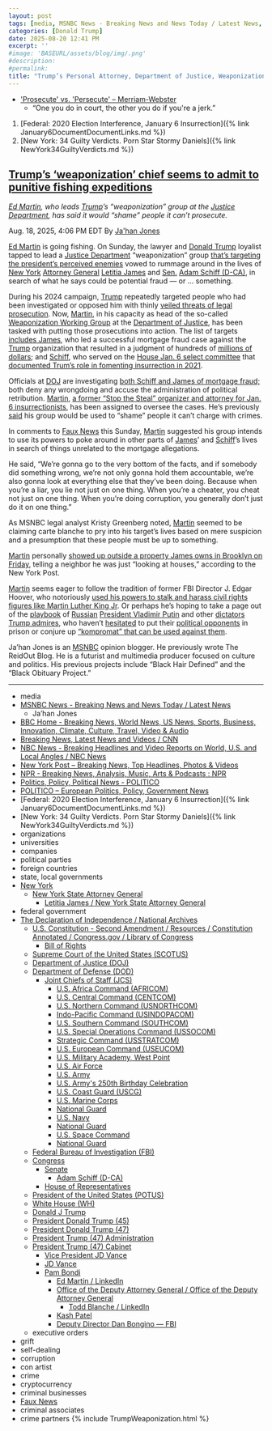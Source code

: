 ```yaml
---
layout: post
tags: [media, MSNBC News - Breaking News and News Today / Latest News, Ja’han Jones, BBC Home - Breaking News World News US News Sports Business Innovation Climate Culture Travel Video & Audio, Breaking News Latest News and Videos / CNN, NBC News - Breaking Headlines and Video Reports on World U.S. and Local Angles / NBC News, New York Post – Breaking News Top Headlines Photos & Videos, NPR - Breaking News Analysis Music Arts & Podcasts – NPR, Politics Policy Political News - POLITICO, POLITICO – European Politics Policy Government News, Federal – 2020 Election Interference January 6 Insurrection, New York – 34 Guilty Verdicts. Porn Star Stormy Daniels, organizations, universities, companies, political parties, foreign countries, state local governments, New York, New York State Attorney General, Letitia James / New York State Attorney General, federal government, The Declaration of Independence / National Archives, U.S. Constitution - Second Amendment / Resources / Constitution Annotated / Congress.gov / Library of Congress, Bill of Rights, Supreme Court of the United States (SCOTUS), Department of Justice (DOJ), Department of Defense (DOD), Joint Chiefs of Staff (JCS), U.S. Africa Command (AFRICOM), U.S. Central Command (CENTCOM), U.S. Northern Command (USNORTHCOM), Indo-Pacific Command (USINDOPACOM), U.S. Southern Command (SOUTHCOM), U.S. Special Operations Command (USSOCOM), Strategic Command (USSTRATCOM), U.S. European Command (USEUCOM), U.S. Military Academy West Point, U.S. Air Force, U.S. Army, U.S. Army’s 250th Birthday Celebration, U.S. Coast Guard (USCG), U.S. Marine Corps, National Guard, U.S. Navy, National Guard, U.S. Space Command, National Guard, Federal Bureau of Investigation (FBI), Congress, Senate, Adam Schiff (D-CA), House of Representatives, President of the United States (POTUS), White House (WH), Donald J Trump, President Donald Trump (45), President Donald Trump (47), President Trump (47) Administration, President Trump (47) Cabinet, Vice President JD Vance, JD Vance, Pam Bondi, Ed Martin / LinkedIn, Office of the Deputy Attorney General / Office of the Deputy Attorney General, Todd Blanche / LinkedIn, Kash Patel, Deputy Director Dan Bongino — FBI, executive orders, grift, self-dealing, corruption, con artist, crime, cryptocurrency, criminal businesses, Faux News, criminal associates, crime partners]
categories: [Donald Trump]
date: 2025-08-20 12:41 PM
excerpt: ''
#image: 'BASEURL/assets/blog/img/.png'
#description:
#permalink:
title: "Trump’s Personal Attorney, Department of Justice, Weaponization Working Group On a Snipe Hunt For Dirt On Perceived Enemies"
---
```


- ['Prosecute' vs. 'Persecute' – Merriam-Webster](https://www.merriam-webster.com/grammar/prosecuted-vs-persecuted-usage)
    - “One you do in court, the other you do if you're a jerk.”


1. [Federal: 2020 Election Interference, January 6 Insurrection]({% link January6DocumentDocumentLinks.md %})
2. [New York: 34 Guilty Verdicts. Porn Star Stormy Daniels]({% link NewYork34GuiltyVerdicts.md %})

## [Trump’s ‘weaponization’ chief seems to admit to punitive fishing expeditions](https://www.msnbc.com/top-stories/latest/trump-weaponization-law-enforcement-letitia-james-adam-schiff-rcna225635)

*[Ed Martin](https://www.linkedin.com/in/edmartinjr/), who leads [Trump](https://www.donaldjtrump.com/)’s “weaponization” group at the [Justice Department](https://www.justice.gov/), has said it would “shame” people it can’t prosecute.*

Aug. 18, 2025, 4:06 PM EDT
By [Ja'han Jones](https://www.msnbc.com/author/jahan-jones-ncpn371241)

[Ed Martin](https://www.linkedin.com/in/edmartinjr/) is going fishing. On Sunday, the lawyer and [Donald Trump](https://www.donaldjtrump.com/) loyalist tapped to lead a [Justice Department](https://www.justice.gov/) “weaponization” group [that’s targeting the president’s perceived enemies](https://www.cnn.com/2025/05/28/politics/ed-martin-justice-department) vowed to rummage around in the lives of [New York](https://www.ny.gov/) [Attorney General](https://ag.ny.gov/) [Letitia James](https://ag.ny.gov/about/meet-letitia-james) and [Sen.](https://www.senate.gov/) [Adam Schiff (D-CA)](https://www.schiff.senate.gov/), in search of what he says could be potential fraud — or ... something.

During his 2024 campaign, [Trump](https://www.donaldjtrump.com/) repeatedly targeted people who had been investigated or opposed him with thinly [veiled threats of legal prosecution](https://www.politico.com/news/2024/11/06/trump-retribution-enemy-list-00187725). Now, [Martin](https://www.linkedin.com/in/edmartinjr/), in his capacity as head of the so-called [Weaponization Working Group](https://www.nbcnews.com/politics/justice-department/doj-weaponization-group-will-shame-individuals-cant-charge-crimes-new-rcna206553) at the [Department of Justice](https://www.justice.gov/), has been tasked with putting those prosecutions into action. The list of targets [includes James](https://www.msnbc.com/opinion/msnbc-opinion/donald-trump-letitia-james-subpoenas-rcna224310), who led a successful mortgage fraud case against the [Trump](https://www.donaldjtrump.com/) organization that resulted in a judgment of hundreds of [millions of dollars](https://www.msnbc.com/rachel-maddow-show/maddowblog/trump-lawyers-hoping-make-fraud-case-go-away-make-weak-new-pitch-rcna182057); and [Schiff](https://www.schiff.senate.gov/), who served on the [House Jan. 6 select committee](https://www.msnbc.com/opinion/msnbc-opinion/jan-6-committee-trump-capitol-attack-history-liz-cheney-rcna186138) that [documented Trum’s role in fomenting insurrection in 2021](https://www.nbcnews.com/politics/congress/takeaways-jan-6-hearing-trump-raged-riot-unfolded-unfazed-violence-rcna35552).

Officials at [DOJ](https://www.justice.gov/) are investigating [both Schiff and James of mortgage fraud;](https://www.nbcnews.com/politics/justice-department/doj-opens-investigation-new-york-ags-office-brought-fraud-case-trump-rcna223731) both deny any wrongdoing and accuse the administration of political retribution. [Martin](https://www.linkedin.com/in/edmartinjr/), [a former “Stop the Steal” organizer and attorney for Jan. 6 insurrectionists](https://www.nbcnews.com/politics/justice-department/ed-martin-advocate-jan-6-defendants-interim-chief-us-attorney-dc-rcna188446), has been assigned to oversee the cases. He’s previously [said](https://www.nbcnews.com/politics/justice-department/doj-weaponization-group-will-shame-individuals-cant-charge-crimes-new-rcna206553) his group would be used to “shame” people it can’t charge with crimes.

In comments to [Faux News](https://www.foxnews.com/) this Sunday, [Martin](https://www.linkedin.com/in/edmartinjr/) suggested his group intends to use its powers to poke around in other parts of [James](https://ag.ny.gov/about/meet-letitia-james)’ and [Schiff](https://www.schiff.senate.gov/)’s lives in search of things unrelated to the mortgage allegations.

He said, “We’re gonna go to the very bottom of the facts, and if somebody did something wrong, we’re not only gonna hold them accountable, we’re also gonna look at everything else that they’ve been doing. Because when you’re a liar, you lie not just on one thing. When you’re a cheater, you cheat not just on one thing. When you’re doing corruption, you generally don’t just do it on one thing.”

As MSNBC legal analyst Kristy Greenberg noted, [Martin](https://www.linkedin.com/in/edmartinjr/) seemed to be claiming carte blanche to pry into his target’s lives based on mere suspicion and a presumption that these people must be up to something.

[Martin](https://www.linkedin.com/in/edmartinjr/) personally [showed up outside a property James owns in Brooklyn on Friday](https://nypost.com/2025/08/15/us-news/special-attorney-ed-martin-checks-out-tish-james-mortgage-fraud-home/), telling a neighbor he was just “looking at houses,” according to the New York Post.

[Martin](https://www.linkedin.com/in/edmartinjr/) seems eager to follow the tradition of former FBI Director J. Edgar Hoover, who notoriously [used his powers to stalk and harass civil rights figures like Martin Luther King Jr](https://www.npr.org/2021/01/18/956741992/documentary-exposes-how-the-fbi-tried-to-destroy-mlk-with-wiretaps-blackmail). Or perhaps he’s hoping to take a page out of the [playbook](https://www.politico.eu/article/viktor-orban-vows-crackdown-shadow-army-political-opponents/) of [Russian](http://government.ru/) [President Vladimir Putin](http://kremlin.ru/) and other [dictators Trump admires](https://www.msnbc.com/rachel-maddow-show/maddowblog/trump-keeps-adding-long-list-highly-respected-dictators-rcna225581), who haven’t [hesitated](https://freedomhouse.org/article/lukashenkas-revenge-political-imprisonment-belarus) to put their [political opponents](https://www.bbc.com/news/articles/cgly78j5ny8o) in prison or conjure up [“kompromat” that can be used against them](https://www.washingtonpost.com/news/monkey-cage/wp/2017/01/12/everything-you-need-to-know-about-the-russian-art-of-kompromat/).

Ja’han Jones is an [MSNBC](https://www.msnbc.com/) opinion blogger. He previously wrote The ReidOut Blog. He is a futurist and multimedia producer focused on culture and politics. His previous projects include “Black Hair Defined” and the “Black Obituary Project.”

----
- media
- [MSNBC News - Breaking News and News Today / Latest News](https://www.msnbc.com/)
    - Ja’han Jones
- [BBC Home - Breaking News, World News, US News, Sports, Business, Innovation, Climate, Culture, Travel, Video & Audio](https://www.bbc.com/)
- [Breaking News, Latest News and Videos / CNN](https://www.cnn.com/)
- [NBC News - Breaking Headlines and Video Reports on World, U.S. and Local Angles / NBC News](https://www.nbcnews.com/)
- [New York Post – Breaking News, Top Headlines, Photos & Videos](https://nypost.com/)
- [NPR - Breaking News, Analysis, Music, Arts & Podcasts : NPR](https://www.npr.org/)
- [Politics, Policy, Political News - POLITICO](https://www.politico.com/)
- [POLITICO – European Politics, Policy, Government News](https://www.politico.eu/)
- [Federal: 2020 Election Interference, January 6 Insurrection]({% link January6DocumentDocumentLinks.md %})
- [New York: 34 Guilty Verdicts. Porn Star Stormy Daniels]({% link NewYork34GuiltyVerdicts.md %})
- organizations 
- universities 
- companies 
- political parties 
- foreign countries 
- state, local governments 
- [New York](https://www.ny.gov/)
    - [New York State Attorney General](https://ag.ny.gov/)
        - [Letitia James / New York State Attorney General](https://ag.ny.gov/about/meet-letitia-james)
- federal government 
- [The Declaration of Independence / National Archives](https://www.archives.gov/founding-docs/declaration)
    - [U.S. Constitution - Second Amendment / Resources / Constitution Annotated / Congress.gov / Library of Congress](https://constitution.congress.gov/constitution/amendment-2/)
        - [Bill of Rights](https://www.archives.gov/founding-docs/bill-of-rights)
    - [Supreme Court of the United States (SCOTUS)](https://www.supremecourt.gov/)
    - [Department of Justice (DOJ)](https://www.justice.gov/)
    - [Department of Defense (DOD)](https://www.defense.gov/)
        - [Joint Chiefs of Staff (JCS)](https://www.jcs.mil/)
            - [U.S. Africa Command (AFRICOM)](https://www.africom.mil/)
            - [U.S. Central Command (CENTCOM)](https://www.centcom.mil/)
            - [U.S. Northern Command (USNORTHCOM)](https://www.northcom.mil/)
            - [Indo-Pacific Command (USINDOPACOM)](https://www.pacom.mil/)
            - [U.S. Southern Command (SOUTHCOM)](http://www.southcom.mil/)
            - [U.S. Special Operations Command (USSOCOM)](https://www.socom.mil/)
            - [Strategic Command (USSTRATCOM)](http://www.stratcom.mil/)
            - [U.S. European Command (USEUCOM)](https://www.eucom.mil/)
            - [U.S. Military Academy, West Point](https://www.westpoint.edu/)
            - [U.S. Air Force](https://www.af.mil/)
            - [U.S. Army](https://www.army.mil/)
            - [U.S. Army's 250th Birthday Celebration](https://www.army.mil/1775/)
            - [U.S. Coast Guard (USCG)](https://www.uscg.mil/)
            - [U.S. Marine Corps](https://www.marines.mil/)
            - [National Guard](https://www.nationalguard.mil/)
            - [U.S. Navy](https://www.navy.mil/)
            - [National Guard](https://www.nationalguard.mil/)
            - [U.S. Space Command](https://www.spacecom.mil/)
            - [National Guard](https://www.nationalguard.mil/)
    - [Federal Bureau of Investigation (FBI)](https://www.fbi.gov/)
    - [Congress](https://www.congress.gov/)
        - [Senate](https://www.senate.gov/)
            - [Adam Schiff (D-CA)](https://www.schiff.senate.gov/)
        - [House of Representatives](https://www.house.gov/)
    - [President of the United States (POTUS)](https://www.whitehouse.gov/)
    - [White House (WH)](https://www.whitehouse.gov/)
    - [Donald J Trump](https://www.donaldjtrump.com/)
    - [President Donald Trump (45)](https://trumpwhitehouse.archives.gov/)
    - [President Donald Trump (47)](https://www.whitehouse.gov/administration/donald-j-trump/)
    - [President Trump (47) Administration](https://www.whitehouse.gov/administration/)
    - [President Trump (47) Cabinet](https://www.whitehouse.gov/administration/the-cabinet/)
        - [Vice President JD Vance](https://www.whitehouse.gov/administration/jd-vance/)
        - [JD Vance](https://www.linkedin.com/in/jd-vance-770a9047/)
        - [Pam Bondi](https://www.justice.gov/ag/staff-profile/meet-attorney-general)
            - [Ed Martin / LinkedIn](https://www.linkedin.com/in/edmartinjr/)
            - [Office of the Deputy Attorney General / Office of the Deputy Attorney General](https://www.justice.gov/dag)
                - [Todd Blanche / LinkedIn](https://www.linkedin.com/in/toddblanche/)
            - [Kash Patel](https://www.fbi.gov/about/leadership-and-structure/director-patel)
            - [Deputy Director Dan Bongino — FBI](https://www.fbi.gov/about/leadership-and-structure/deputy-director-dan-bongino)        
    - executive orders
- grift
- self-dealing
- corruption
- con artist 
- crime
- cryptocurrency 
- criminal businesses
- [Faux News](https://www.foxnews.com/)
- criminal associates
- crime partners
{% include TrumpWeaponization.html %}


